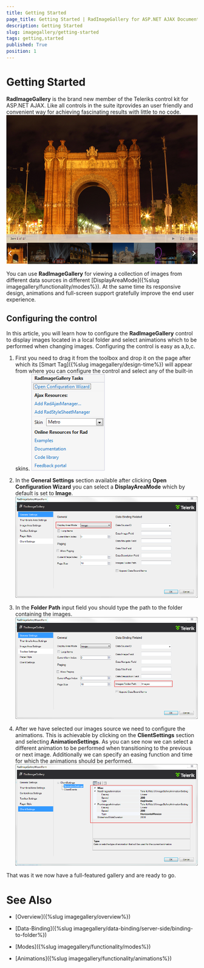 ```yaml
---
title: Getting Started
page_title: Getting Started | RadImageGallery for ASP.NET AJAX Documentation
description: Getting Started
slug: imagegallery/getting-started
tags: getting,started
published: True
position: 1
---
```


# Getting Started



**RadImageGallery** is the brand new member of the Teleriks control kit for ASP.NET AJAX. Like all controls in the suite itprovides an user friendly and convenient way for achieving fascinating results with little to no code.
![image-gallery-getting-started-0](images/image-gallery-getting-started-0.png)

You can use **RadImageGallery** for viewing a collection of images from different data sources in different [DisplayAreaMode]({%slug imagegallery/functionality/modes%}). At the same time its responsive design, animations and full-screen support gratefully improve the end user experience.

## Configuring the control

In this article, you will learn how to configure the **RadImageGallery** control to display images located in a local folder and select animations which to be performed when changing images. Configuring the control is easy as a,b,c.

1. First you need to drag it from the toolbox and drop it on the page after which its [Smart Tag]({%slug imagegallery/design-time%}) will appear from where you can configure the control and select any of the built-in skins.
![image-gallery-getting-started-1](images/image-gallery-getting-started-1.png)

2. In the **General Settings** section available after clicking **Open Configuration Wizard** you can select a **DisplayAreaMode** which by default is set to **Image**.
![image-gallery-getting-started-2](images/image-gallery-getting-started-2.png)

3. In the **Folder Path** input field you should type the path to the folder containing the images.
![image-gallery-getting-started-3](images/image-gallery-getting-started-3.png)

4. After we have selected our images source we need to configure the animations. This is achievable by clicking on the **ClientSettings** section and selecting **AnimationSettings**. As you can see now we can select a different animation to be performed when transitioning to the previous or next image. Additionally we can specify an easing function and time for which the animations should be performed.
![image-gallery-getting-started-4](images/image-gallery-getting-started-4.png)

That was it we now have a full-featured gallery and are ready to go.

# See Also

 * [Overview]({%slug imagegallery/overview%})

 * [Data-Binding]({%slug imagegallery/data-binding/server-side/binding-to-folder%})

 * [Modes]({%slug imagegallery/functionality/modes%})

 * [Animations]({%slug imagegallery/functionality/animations%})
